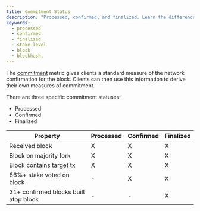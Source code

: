```yaml
---
title: Commitment Status
description: "Processed, confirmed, and finalized. Learn the differences between the different commitment statuses on the Solana blockchain."
keywords:
  - processed
  - confirmed
  - finalized
  - stake level
  - block
  - blockhash,
---
```


The [commitment](./../terminology.md#commitment) metric gives clients a standard measure of the network confirmation for the block. Clients can then use this information to derive their own measures of commitment.

There are three specific commitment statuses:

- Processed
- Confirmed
- Finalized

| Property                              | Processed | Confirmed | Finalized |
| ------------------------------------- | --------- | --------- | --------- |
| Received block                        | X         | X         | X         |
| Block on majority fork                | X         | X         | X         |
| Block contains target tx              | X         | X         | X         |
| 66%+ stake voted on block             | -         | X         | X         |
| 31+ confirmed blocks built atop block | -         | -         | X         |
